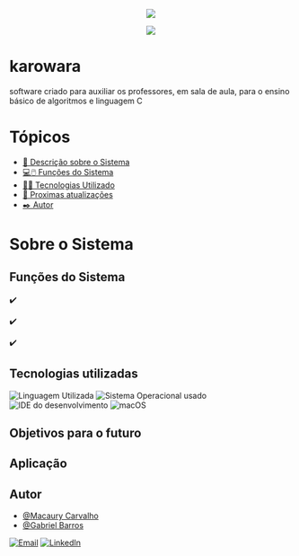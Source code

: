 <p align="center">
   <img src="http://img.shields.io/static/v1?label=STATUS&message=EM%20DESENVOLVIMENTO&color=RED&style=for-the-badge"/>
</p>
<p align="center">
  <img src="https://img.shields.io/github/repo-size/macaury/karowara"/>
</p>

# karowara
software criado para auxiliar os professores, em sala de aula, para o ensino básico de algoritmos e linguagem C


# Tópicos 

- [📄 Descrição sobre o Sistema](#Sobre-o-Sistema)
- [💻🖱️ Funções do Sistema](#Funções-do-Sistema)
- [👨‍💻 Tecnologias Utilizado](#Tecnologias-utilizadas)
- [🎯 Proximas atualizações](#Objetivos-para-o-futuro)
- [✒️ Autor](#Autor)


# Sobre o Sistema




## Funções do Sistema

:heavy_check_mark: 

:heavy_check_mark: 

:heavy_check_mark: 

## Tecnologias utilizadas

![Linguagem Utilizada](https://img.shields.io/badge/Java-ED8B00?style=for-the-badge&logo=java&logoColor=white)
![Sistema Operacional usado](https://img.shields.io/badge/Windows-0078D6?style=for-the-badge&logo=windows&logoColor=white)
![IDE do desenvolvimento](https://img.shields.io/badge/apache%20netbeans-1B6AC6?style=for-the-badge&logo=apache%20netbeans%20IDE&logoColor=white)
![macOS](https://img.shields.io/badge/mac%20os-000000?style=for-the-badge&logo=macos&logoColor=F0F0F0)


## Objetivos para o futuro



## Aplicação



## Autor

- [@Macaury Carvalho](https://www.github.com/macaury)
- [@Gabriel Barros](https://github.com/Anebe)

[![Email](https://img.shields.io/badge/Gmail-D14836?style=for-the-badge&logo=gmail&logoColor=white)](https://mail.google.com/mail/u/4/#inbox?compose=new)
[![LinkedIn](https://img.shields.io/badge/LinkedIn-0077B5?style=for-the-badge&logo=linkedin&logoColor=white)](https://www.linkedin.com/in/macaury-carvalho-5011b8205/)
